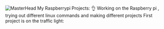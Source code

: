 ![MasterHead](https://media1.giphy.com/media/IcZhFmufozDCij3p22/giphy.gif?cid=ecf05e4777dxk4lkfx73618b8qnkqi5zkqj9afj0nbyef730&ep=v1_gifs_related&rid=giphy.gif&ct=g)
My Raspberrypi Projects: 👌
Working on the Raspberry pi , trying out different linux commands and making different projects
First project is on the traffic light:


